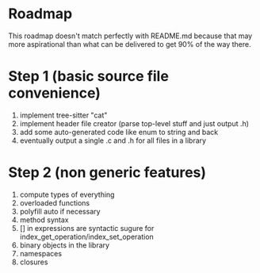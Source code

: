 # Roadmap

This roadmap doesn't match perfectly with README.md because that may more aspirational
than what can be delivered to get 90% of the way there.

# Step 1 (basic source file convenience)

1. implement tree-sitter "cat"
2. implement header file creator (parse top-level stuff and just output .h)
3. add some auto-generated code like enum to string and back
4. eventually output a single .c and .h for all files in a library

# Step 2 (non generic features)

1. compute types of everything
2. overloaded functions
3. polyfill auto if necessary
4. method syntax
5. [] in expressions are syntactic sugure for index_get_operation/index_set_operation
6. binary objects in the library
7. namespaces
8. closures



